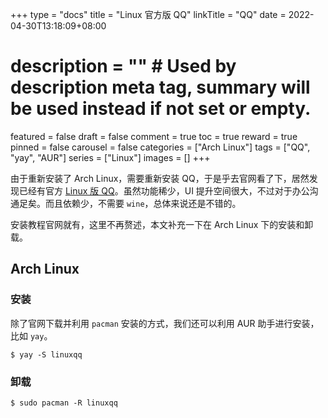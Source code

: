 +++
type = "docs"
title = "Linux 官方版 QQ"
linkTitle = "QQ"
date = 2022-04-30T13:18:09+08:00
# description = "" # Used by description meta tag, summary will be used instead if not set or empty.
featured = false
draft = false
comment = true
toc = true
reward = true
pinned = false
carousel = false
categories = ["Arch Linux"]
tags = ["QQ", "yay", "AUR"]
series = ["Linux"]
images = []
+++

由于重新安装了 Arch Linux，需要重新安装 QQ，于是乎去官网看了下，居然发现已经有官方 [Linux 版 QQ](https://im.qq.com/linuxqq/)。虽然功能稀少，UI 提升空间很大，不过对于办公沟通足矣。而且依赖少，不需要 `wine`，总体来说还是不错的。

<!--more-->

安装教程官网就有，这里不再赘述，本文补充一下在 Arch Linux 下的安装和卸载。

## Arch Linux

### 安装

除了官网下载并利用 `pacman` 安装的方式，我们还可以利用 AUR 助手进行安装，比如 `yay`。

```shell
$ yay -S linuxqq
```

### 卸载

```shell
$ sudo pacman -R linuxqq
```
